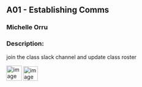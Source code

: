 ## A01 - Establishing Comms
### Michelle Orru
### Description: 
join the class slack channel and update class roster

<img src="https://images2.imgbox.com/93/d0/u9vM34kF_o.png" alt="image host" width="40"/>    <a href="https://imgbox.com/ywxsN67C" target="_blank"><img src="https://images2.imgbox.com/38/ed/t8796trL_o.png" alt="image host" width="38"/></a> 
